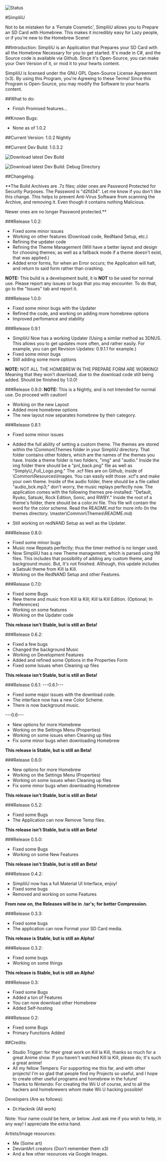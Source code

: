 ![Status](https://github.com/zoltx23/SimplyU/blob/master/Common/Resources/Images/SimplyU_Full_Logo.png?raw=true) 

#SimpliiU 

Not to be mistaken for a 'Female Cosmetic', SimpliiU allows you to Prepare an SD Card with Homebrew.
This makes it incredibly easy for Lazy people, or if you're new to the Homebrew Scene! 

##Introduction: 
SimpliiU is an Application that Prepares your SD Card with all the Homebrew Necessary for you to get started. It's made in C#, and the Source code is available via Github.
Since it's Open-Source, you can make your Own Version of it, or mod it to your
hearts content.

SimpliiU is licensed under the GNU GPL Open-Source License Agreement (v3). By using this Program, you're Agreeing to these 
Terms! Since this Program is Open-Source, you may modify the Software to your hearts content. 

##What to do: 
* Finish Promised features...

##Known Bugs: 
* None as of 1.0.2 

##Current Version: 
1.0.2 Nightly

##Current Dev Build: 
1.0.3.2

![Download latest Dev Build](https://github.com/zoltx23/SimplyU/tree/master/Builds/Common)

![Download latest Dev Build: Debug Directory](https://github.com/zoltx23/SimplyU/tree/master/Builds/Debug)

##Changelog: 

**The Build Archives are .7z files; older ones are Password Protected for Security Purposes. The Password is "d2fd34". Let me know if you don't like this change.
This helps to prevent Anti-Virus Software from scanning the Archive, and removing it. Even though it contains nothing Malicious.

Newer ones are no longer Password protected.**


###Release 1.0.2: 
* Fixed some minor issues
* Working on other features (Download code, RedNand Setup, etc.) 
* Refining the updater code
* Refining the Theme Management (Will have a better layout and design for choosing themes; as well as a fallback mode if a theme doesn't exist, that was applied.) 
* Added error forms, for when an Error occurs; the Application will halt, and return to said form rather than crashing.

**NOTE:** This build is a development build, it is **NOT** to be used for normal use. Please report any issues or bugs that you may encounter. To do that, go to the "Issues" tab and report it. 

###Release 1.0.0: 
* Fixed some minor bugs with the Updater
* Refined the code, and working on adding more homebrew options 
* Improved perfomance and stability 

###Release 0.9.1 
* SimpliiU Now has a working Updater (Using a similar method as 3DNUS. This allows you to get updates more often, and rather easily. For example, you can get Revision Updates: 0.9.1.1 for example.) 
* Fixed some minor bugs
* Still adding some more options 

**NOTE:** NOT ALL THE HOMEBREW IN THE PREPARE FORM ARE WORKING! Meaning that they won't download, due to the download code still being added. Should be finished by 1.0.0! 

###Release 0.9.0: 
**NOTE:** This is a Nightly, and is not Intended for normal use. Do proceed with caution! 
* Working on the new Layout 
* Added more homebrew options 
* The new layout now separates homebrew by their category. 

###Release 0.8.1:
* Fixed some minor issues 
* Added the full ability of setting a custom theme.
The themes are stored within the \Common\Themes folder in your SimpliiU 
directory. That folder contains other folders, which are the names of the themes 
you have. Inside a theme folder is two folders, "img" and "audio." Inside the img folder there 
should be a "pnl_back.png" file as well as "SimplyU_Full_Logo.png." The .xcf files are on Github, inside of \Common\Resources\Images. You can easily edit those .xcf's and make your own theme. Inside of the audio folder, there should be a file called "audio_bck.mp3;" don't worry, the music replays perfectly now. The application comes with the following themes pre-installed: "Default, Ryuko, Satsuki, Rock Edition, Sonic, and RWBY."
Inside the root of a theme's folder, there should be a color.ini file. This file will contain the word for the color scheme. Read the README.md for more info (In the themes directory. \master\Common\Themes\README.md) 

* Still working on redNAND Setup as well as the Updater. 

###Release 0.8.0:
* Fixed some minor bugs
* Music now Repeats perfectly; thus the timer method is no longer used. 
* Now SimpliiU has a new Theme management, which is parsed using INI files. This includes that possibility of adding any custom theme, and background music. But, It's not finished. Although, this update includes a Satsuki theme from Kill la Kill.
* Working on the RedNAND Setup and other Features.

###Release 0.7.0: 
* Fixed some Bugs
* New theme and music from Kill la Kill; Kill la Kill Edition. (Optional; In Preferences)
* Working on some features
* Working on the Updater code


**This release isn't Stable, but is still an Beta!**

###Release 0.6.2: 
* Fixed a few bugs
* Changed the background Music
* Working on Development Features
* Added and refined some Options in the Properties Form
* Fixed some Issues when Cleaning up files

**This release isn't Stable, but is still an Beta!**


###Release 0.6.1: 
---0.6.1---
* Fixed some major issues with the download code.
* The interface now has a new Color Scheme.
* There is now background music. 

---0.6---

* New options for more Homebrew
* Working on the Settings Menu (Properties)
* Working on some issues when Cleaning up files
* Fix some minor bugs when downloading Homebrew

**This release is Stable, but is still an Beta!**

###Release 0.6.0: 
* New options for more Homebrew
* Working on the Settings Menu (Properties)
* Working on some issues when Cleaning up files
* Fix some minor bugs when downloading Homebrew

**This release isn't Stable, but is still an Beta!**

###Release 0.5.2: 
* Fixed some Bugs
* The Application can now Remove Temp files. 

**This release isn't Stable, but is still an Beta!**

###Release 0.5.0: 
* Fixed some Bugs
* Working on some New Features

**This release isn't Stable, but is still an Beta!**

###Release 0.4.2: 
* SimpliiU now has a full Material UI Interface, enjoy!
* Fixed some bugs
* Removed and working on some Features

**From now on, the Releases will be in .tar's; for better Compression.**


###Release 0.3.3: 
* Fixed some bugs
* The application can now Format your SD Card media.

**This release is Stable, but is still an Alpha!**

###Release 0.3.2: 
* Fixed some bugs
* Working on some things

**This release is Stable, but is still an Alpha!**

###Release 0.3:
* Fixed some Bugs
* Added a ton of Features
* You can now download other Homebrew
* Added Self-hosting

###Release 0.2: 

* Fixed some Bugs
* Primary Functions Added


##Credits:

* Studio Trigger: for their great work on Kill la Kill, thanks so much for a great Anime show.
If you haven't watched Kill la Kill, please do; It's such a great anime! 
* All my fellow Tempers: For supporting me this far, and with other projects! I'm so glad that 
people find my Projects so useful, and I hope to create other useful programs and homebrew in the future!
* Thanks to Nintendo: For creating the Wii U of course, and to all the hackers and homebrewers whom
make Wii U hacking possible!  

Developers (Are as follows): 

* Dr.Hacknik (All work) 

Note: Your name could be here, or below. 
Just ask me if you wish to help, in any way! 
I appreciate the extra hand. 

Artists/Image resources: 

* Me (Some art) 
* DeviantArt creators (Don't remember them x3) 
* And a few other resources via Google Images. 

